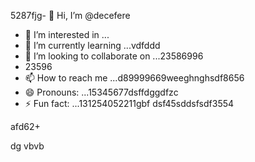 5287fjg- 👋 Hi, I’m @decefere
- 👀 I’m interested in ...
- 🌱 I’m currently learning ...vdfddd
- 💞️ I’m looking to collaborate on ...23586996
- 23596
- 📫 How to reach me ...d89999669weeghnghsdf8656
- 😄 Pronouns: ...15345677dsffdggdfzc
- ⚡ Fun fact: ...131254052211gbf
dsf45sddsfsdf3554
<!---455sdffregfb
decefere/decefere is a ✨ special ✨ repository becausfdse its `RE45ADME.md` (this filekjk,j) appears on your GitHub prvdfsofile.
You can click the Preview link to take a look at your changes.
--->afd62+
dg
vbvb
